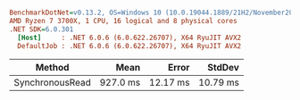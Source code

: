 ``` ini

BenchmarkDotNet=v0.13.2, OS=Windows 10 (10.0.19044.1889/21H2/November2021Update)
AMD Ryzen 7 3700X, 1 CPU, 16 logical and 8 physical cores
.NET SDK=6.0.301
  [Host]     : .NET 6.0.6 (6.0.622.26707), X64 RyuJIT AVX2
  DefaultJob : .NET 6.0.6 (6.0.622.26707), X64 RyuJIT AVX2


```
|          Method |     Mean |    Error |   StdDev |
|---------------- |---------:|---------:|---------:|
| SynchronousRead | 927.0 ms | 12.17 ms | 10.79 ms |
